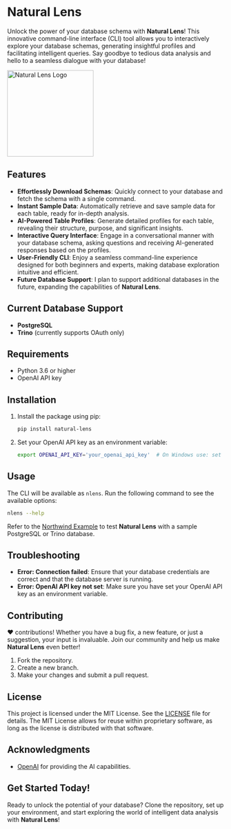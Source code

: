 # Natural Lens

Unlock the power of your database schema with **Natural Lens**! This innovative command-line interface (CLI) tool allows you to interactively explore your database schemas, generating insightful profiles and facilitating intelligent queries. Say goodbye to tedious data analysis and hello to a seamless dialogue with your database!

<img src="./logo.png" alt="Natural Lens Logo" width="200" height="200">

## Features

- **Effortlessly Download Schemas**: Quickly connect to your database and fetch the schema with a single command.
- **Instant Sample Data**: Automatically retrieve and save sample data for each table, ready for in-depth analysis.
- **AI-Powered Table Profiles**: Generate detailed profiles for each table, revealing their structure, purpose, and significant insights.
- **Interactive Query Interface**: Engage in a conversational manner with your database schema, asking questions and receiving AI-generated responses based on the profiles.
- **User-Friendly CLI**: Enjoy a seamless command-line experience designed for both beginners and experts, making database exploration intuitive and efficient.
- **Future Database Support**: I plan to support additional databases in the future, expanding the capabilities of **Natural Lens**.

## Current Database Support

- **PostgreSQL**
- **Trino** (currently supports OAuth only)

## Requirements

- Python 3.6 or higher
- OpenAI API key

## Installation

1. Install the package using pip:
   ```bash
   pip install natural-lens
   ```
2. Set your OpenAI API key as an environment variable:
   ```bash
   export OPENAI_API_KEY='your_openai_api_key'  # On Windows use: set OPENAI_API_KEY='your_openai_api_key'
   ```

## Usage

The CLI will be available as `nlens`. Run the following command to see the available options:

```bash
nlens --help
```

Refer to the [Northwind Example](./examples/northwind/README.md) to test **Natural Lens** with a sample PostgreSQL or Trino database.

## Troubleshooting

- **Error: Connection failed**: Ensure that your database credentials are correct and that the database server is running.
- **Error: OpenAI API key not set**: Make sure you have set your OpenAI API key as an environment variable.

## Contributing

❤️ contributions! Whether you have a bug fix, a new feature, or just a suggestion, your input is invaluable. Join our community and help us make **Natural Lens** even better!

1. Fork the repository.
2. Create a new branch.
3. Make your changes and submit a pull request.

## License

This project is licensed under the MIT License. See the [LICENSE](LICENSE) file for details. The MIT License allows for reuse within proprietary software, as long as the license is distributed with that software.

## Acknowledgments

- [OpenAI](https://openai.com/) for providing the AI capabilities.

## Get Started Today!

Ready to unlock the potential of your database? Clone the repository, set up your environment, and start exploring the world of intelligent data analysis with **Natural Lens**!
